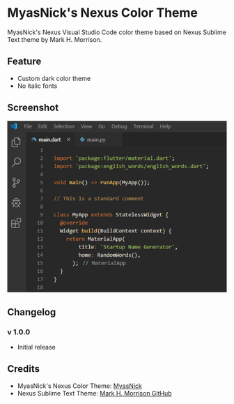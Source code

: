 # MyasNick's Nexus Color Theme

MyasNick's Nexus Visual Studio Code color theme based on Nexus Sublime Text theme by Mark H. Morrison.

## Feature
- Custom dark color theme
- No italic fonts

## Screenshot
![Screenshot](https://github.com/MyasNick/nexus-vscode-color-theme/raw/master/screenshot.png)

## Changelog

### v 1.0.0
- Initial release

## Credits
- MyasNick's Nexus Color Theme: [MyasNick](https://github.com/MyasNick/nexus-vscode-color-theme/)
- Nexus Sublime Text Theme: [Mark H. Morrison GitHub](https://github.com/MarkHMorrison/)